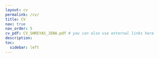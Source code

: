 ```yaml
---
layout: cv
permalink: /cv/
title: CV
nav: true
nav_order: 5
cv_pdf: CV_SHREYAS_JENA.pdf # you can also use external links here
description:
toc:
  sidebar: left
---
```

